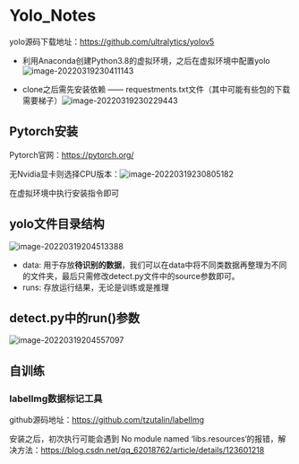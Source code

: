 # Yolo_Notes

yolo源码下载地址：https://github.com/ultralytics/yolov5

* 利用Anaconda创建Python3.8的虚拟环境，之后在虚拟环境中配置yolo![image-20220319230411143](C:\Users\27410\AppData\Roaming\Typora\typora-user-images\image-20220319230411143.png)

* clone之后需先安装依赖 —— requestments.txt文件（其中可能有些包的下载需要梯子）![image-20220319230229443](C:\Users\27410\AppData\Roaming\Typora\typora-user-images\image-20220319230229443.png)

## Pytorch安装

Pytorch官网：https://pytorch.org/

无Nvidia显卡则选择CPU版本：![image-20220319230805182](C:\Users\27410\AppData\Roaming\Typora\typora-user-images\image-20220319230805182.png)

在虚拟环境中执行安装指令即可

## yolo文件目录结构   

![image-20220319204513388](C:\Users\27410\AppData\Roaming\Typora\typora-user-images\image-20220319204513388.png)

* data: 用于存放**待识别的数据**，我们可以在data中将不同类数据再整理为不同的文件夹，最后只需修改detect.py文件中的source参数即可。
* runs: 存放运行结果，无论是训练或是推理

## detect.py中的run()参数

![image-20220319204557097](C:\Users\27410\AppData\Roaming\Typora\typora-user-images\image-20220319204557097.png)

## 自训练

### labelImg数据标记工具

github源码地址：https://github.com/tzutalin/labelImg

安装之后，初次执行可能会遇到 No module named ‘libs.resources‘的报错，解决方法：https://blog.csdn.net/qq_62018762/article/details/123601218

